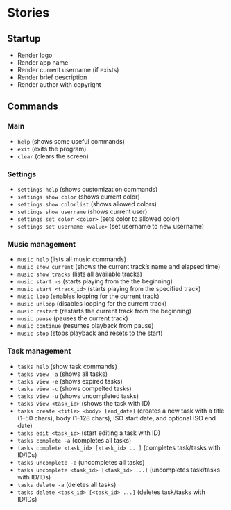 # Stories

## Startup

- Render logo
- Render app name
- Render current username (if exists)
- Render brief description
- Render author with copyright

## Commands

### Main

- `help` (shows some useful commands)
- `exit` (exits the program)
- `clear` (clears the screen)

### Settings

- `settings help` (shows customization commands)
- `settings show color` (shows current color)
- `settings show colorlist` (shows allowed colors)
- `settings show username` (shows current user)
- `settings set color <color>` (sets color to allowed color)
- `settings set username <value>` (set username to new username)

### Music management

- `music help` (lists all music commands)  
- `music show current` (shows the current track’s name and elapsed time)  
- `music show tracks` (lists all available tracks)  
- `music start -s` (starts playing from the the beginning) 
- `music start <track_id>` (starts playing from the specified track) 
- `music loop` (enables looping for the current track)  
- `music unloop` (disables looping for the current track)  
- `music restart` (restarts the current track from the beginning)  
- `music pause` (pauses the current track) 
- `music continue` (resumes playback from pause) 
- `music stop` (stops playback and resets to the start)  

### Task management

- `tasks help` (show task commands)
- `tasks view -a` (shows all tasks)
- `tasks view -e` (shows expired tasks)
- `tasks view -c` (shows compelted tasks)
- `tasks view -u` (shows uncompleted tasks)
- `tasks view <task_id>` (shows the task with ID)
- `tasks create <title> <body> [end_date]` (creates a new task with a title (1–50 chars), body (1–128 chars), ISO start date, and optional ISO end date)
- `tasks edit <task_id>` (start editing a task with ID)
- `tasks complete -a` (completes all tasks)
- `tasks complete <task_id> [<task_id> ...]` (completes task/tasks with ID/IDs)
- `tasks uncomplete -a` (uncompletes all tasks)
- `tasks uncomplete <task_id> [<task_id> ...]` (uncompletes task/tasks with ID/IDs)
- `tasks delete -a` (deletes all tasks)
- `tasks delete <task_id> [<task_id> ...]` (deletes task/tasks with ID/IDs)